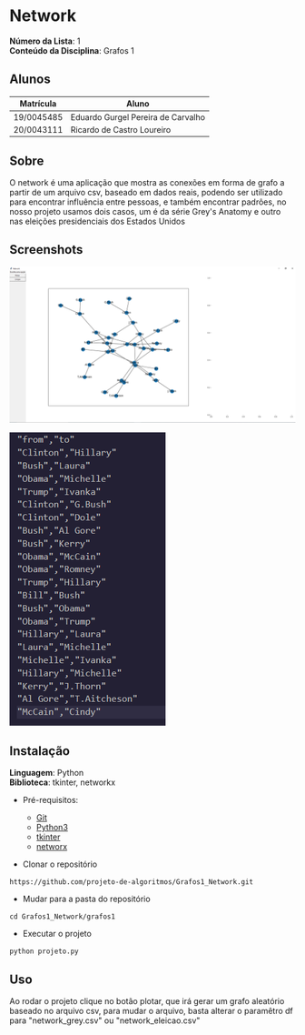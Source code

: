 # Network

**Número da Lista**: 1<br>
**Conteúdo da Disciplina**: Grafos 1<br>

## Alunos
|Matrícula | Aluno |
| -- | -- |
| 19/0045485  |  Eduardo Gurgel Pereira de Carvalho |
| 20/0043111 |  Ricardo de Castro Loureiro |





## Sobre 
O network é uma aplicação que mostra as conexões em forma de grafo a partir de um arquivo csv, baseado em dados reais, podendo ser utilizado para encontrar influência entre pessoas, e também encontrar padrôes, no nosso projeto usamos dois casos, um é da série Grey's Anatomy e outro nas eleições presidenciais dos Estados Unidos

## Screenshots

![Arquivo .csv](grafos1/assets/screen1.png)

![Grafo](/grafos1/assets/screen2.png)


## Instalação 
**Linguagem**: Python<br>
**Biblioteca**: tkinter, networkx<br> 

* Pré-requisitos:
  * [Git](https://git-scm.com/)
  * [Python3](https://www.python.org/)
  * [tkinter](https://docs.python.org/3/library/tkinter.html)
  * [networx](https://networkx.org)
 
 * Clonar o repositório
  ```
  https://github.com/projeto-de-algoritmos/Grafos1_Network.git
  ```
  
  * Mudar para a pasta do repositório
  ```
  cd Grafos1_Network/grafos1
  ```
  
 * Executar o projeto
  ```
  python projeto.py
  ```
 
  ## Uso
  Ao rodar o projeto clique no botão plotar, que irá gerar um grafo aleatório baseado no arquivo csv, para mudar o arquivo, basta alterar o paramêtro df para "network_grey.csv" ou "network_eleicao.csv"

